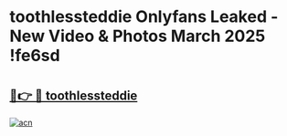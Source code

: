 # toothlessteddie Onlyfans Leaked - New Video & Photos March 2025 !fe6sd

# <h2><a href="https://rdmj6t.iuczelnia.edu.pl?title=toothlessteddie&ref=fe6sd">🔗👉 🔴 toothlessteddie</a></h2>

[![acn](https://github.com/user-attachments/assets/0f9c940e-d8b0-45ae-aac7-cd30a18b3e1c)](https://rdmj6t.iuczelnia.edu.pl?title=toothlessteddie&ref=fe6sd)

